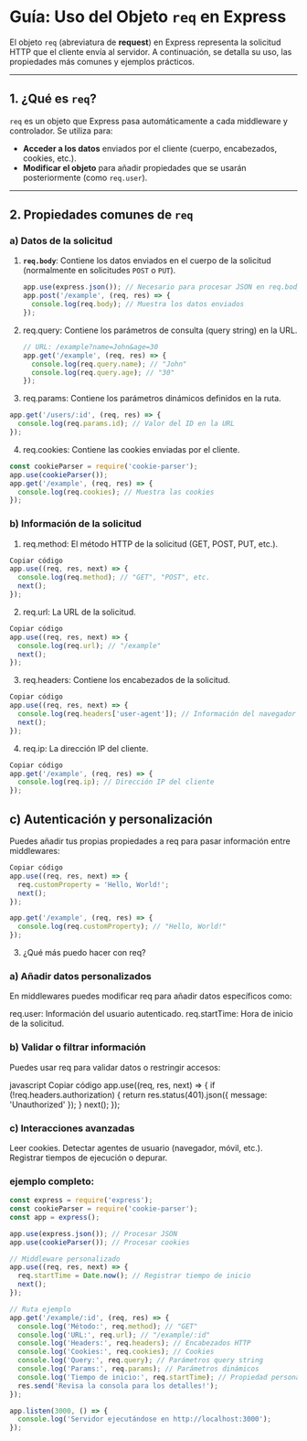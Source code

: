 # Guía: Uso del Objeto `req` en Express

El objeto `req` (abreviatura de **request**) en Express representa la solicitud HTTP que el cliente envía al servidor. A continuación, se detalla su uso, las propiedades más comunes y ejemplos prácticos.

---

## 1. ¿Qué es `req`?

`req` es un objeto que Express pasa automáticamente a cada middleware y controlador. Se utiliza para:

- **Acceder a los datos** enviados por el cliente (cuerpo, encabezados, cookies, etc.).
- **Modificar el objeto** para añadir propiedades que se usarán posteriormente (como `req.user`).

---

## 2. Propiedades comunes de `req`

### a) Datos de la solicitud

1. **`req.body`**: Contiene los datos enviados en el cuerpo de la solicitud (normalmente en solicitudes `POST` o `PUT`).
   ```javascript
   app.use(express.json()); // Necesario para procesar JSON en req.body
   app.post('/example', (req, res) => {
     console.log(req.body); // Muestra los datos enviados
   });
   ```
2. req.query: Contiene los parámetros de consulta (query string) en la URL.
   ```javascript
   // URL: /example?name=John&age=30
   app.get('/example', (req, res) => {
     console.log(req.query.name); // "John"
     console.log(req.query.age); // "30"
   });
   ```
3. req.params: Contiene los parámetros dinámicos definidos en la ruta.

```js
app.get('/users/:id', (req, res) => {
  console.log(req.params.id); // Valor del ID en la URL
});
```

4. req.cookies: Contiene las cookies enviadas por el cliente.

```javascript
const cookieParser = require('cookie-parser');
app.use(cookieParser());
app.get('/example', (req, res) => {
  console.log(req.cookies); // Muestra las cookies
});
```

### b) Información de la solicitud

1. req.method: El método HTTP de la solicitud (GET, POST, PUT, etc.).

```javascript
Copiar código
app.use((req, res, next) => {
  console.log(req.method); // "GET", "POST", etc.
  next();
});
```

2. req.url: La URL de la solicitud.

```javascript
Copiar código
app.use((req, res, next) => {
  console.log(req.url); // "/example"
  next();
});
```

3. req.headers: Contiene los encabezados de la solicitud.

```javascript
Copiar código
app.use((req, res, next) => {
  console.log(req.headers['user-agent']); // Información del navegador
  next();
});
```

4. req.ip: La dirección IP del cliente.

```javascript
Copiar código
app.get('/example', (req, res) => {
  console.log(req.ip); // Dirección IP del cliente
});
```

## c) Autenticación y personalización

Puedes añadir tus propias propiedades a req para pasar información entre middlewares:

```javascript
Copiar código
app.use((req, res, next) => {
  req.customProperty = 'Hello, World!';
  next();
});

app.get('/example', (req, res) => {
  console.log(req.customProperty); // "Hello, World!"
});
```

3. ¿Qué más puedo hacer con req?

### a) Añadir datos personalizados

En middlewares puedes modificar req para añadir datos específicos como:

req.user: Información del usuario autenticado.
req.startTime: Hora de inicio de la solicitud.

### b) Validar o filtrar información

Puedes usar req para validar datos o restringir accesos:

javascript
Copiar código
app.use((req, res, next) => {
if (!req.headers.authorization) {
return res.status(401).json({ message: 'Unauthorized' });
}
next();
});

### c) Interacciones avanzadas

Leer cookies.
Detectar agentes de usuario (navegador, móvil, etc.).
Registrar tiempos de ejecución o depurar.

### ejemplo completo:

```js
const express = require('express');
const cookieParser = require('cookie-parser');
const app = express();

app.use(express.json()); // Procesar JSON
app.use(cookieParser()); // Procesar cookies

// Middleware personalizado
app.use((req, res, next) => {
  req.startTime = Date.now(); // Registrar tiempo de inicio
  next();
});

// Ruta ejemplo
app.get('/example/:id', (req, res) => {
  console.log('Método:', req.method); // "GET"
  console.log('URL:', req.url); // "/example/:id"
  console.log('Headers:', req.headers); // Encabezados HTTP
  console.log('Cookies:', req.cookies); // Cookies
  console.log('Query:', req.query); // Parámetros query string
  console.log('Params:', req.params); // Parámetros dinámicos
  console.log('Tiempo de inicio:', req.startTime); // Propiedad personalizada
  res.send('Revisa la consola para los detalles!');
});

app.listen(3000, () => {
  console.log('Servidor ejecutándose en http://localhost:3000');
});
```
